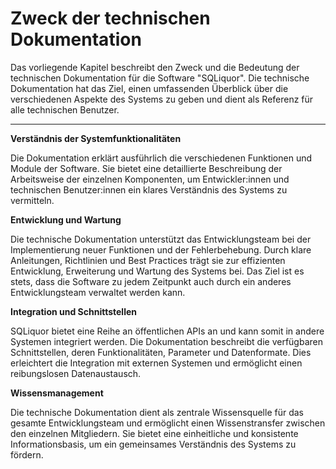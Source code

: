 # Zweck der technischen Dokumentation

Das vorliegende Kapitel beschreibt den Zweck und die Bedeutung der technischen Dokumentation für die Software "SQLiquor". Die technische Dokumentation hat das Ziel, einen umfassenden Überblick über die verschiedenen Aspekte des Systems zu geben und dient als Referenz für alle technischen Benutzer.

****

**Verständnis der Systemfunktionalitäten**

Die Dokumentation erklärt ausführlich die verschiedenen Funktionen und Module der Software. Sie bietet eine detaillierte Beschreibung der Arbeitsweise der einzelnen Komponenten, um Entwickler:innen und technischen Benutzer:innen ein klares Verständnis des Systems zu vermitteln.

**Entwicklung und Wartung**

Die technische Dokumentation unterstützt das Entwicklungsteam bei der Implementierung neuer Funktionen und der Fehlerbehebung. Durch klare Anleitungen, Richtlinien und Best Practices trägt sie zur effizienten Entwicklung, Erweiterung und Wartung des Systems bei. Das Ziel ist es stets, dass die Software zu jedem Zeitpunkt auch durch ein anderes Entwicklungsteam verwaltet werden kann. 

**Integration und Schnittstellen**

SQLiquor bietet eine Reihe an öffentlichen APIs an und kann somit in andere Systemen integriert werden. Die Dokumentation beschreibt die verfügbaren Schnittstellen, deren Funktionalitäten, Parameter und Datenformate. Dies erleichtert die Integration mit externen Systemen und ermöglicht einen reibungslosen Datenaustausch.

**Wissensmanagement**

Die technische Dokumentation dient als zentrale Wissensquelle für das gesamte Entwicklungsteam und ermöglicht einen Wissenstransfer zwischen den einzelnen Mitgliedern. Sie bietet eine einheitliche und konsistente Informationsbasis, um ein gemeinsames Verständnis des Systems zu fördern.
